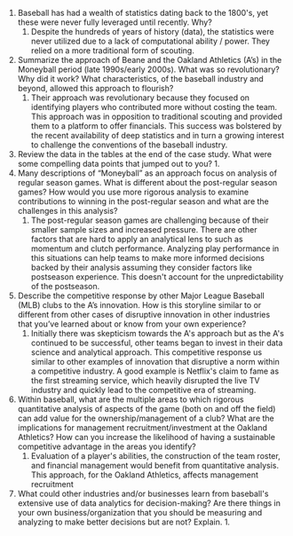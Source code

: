 1. Baseball has had a wealth of statistics dating back to the 1800's, yet these were never fully leveraged until recently. Why?
	1. Despite the hundreds of years of history (data), the statistics were never utilized due to a lack of computational ability / power. They relied on a more traditional form of scouting. 
2. Summarize the approach of Beane and the Oakland Athletics (A’s) in the Moneyball period (late 1990s/early 2000s). What was so revolutionary? Why did it work? What characteristics, of the baseball industry and beyond, allowed this approach to flourish?
	1. Their approach was revolutionary because they focused on identifying players who contributed more without costing the team. This approach was in opposition to traditional scouting and provided them to a platform to offer financials. This success was bolstered by the recent availability of deep statistics and in turn a growing interest to challenge the conventions of the baseball industry.
3. Review the data in the tables at the end of the case study. What were some compelling data points that jumped out to you?
	1. 
4. Many descriptions of “Moneyball” as an approach focus on analysis of regular season games. What is different about the post-regular season games? How would you use more rigorous analysis to examine contributions to winning in the post-regular season and what are the challenges in this analysis?
	1. The post-regular season games are challenging because of their smaller sample sizes and increased pressure. There are other factors that are hard to apply an analytical lens to such as momentum and clutch performance. Analyzing play performance in this situations can help teams to make more informed decisions backed by their analysis assuming they consider factors like postseason experience. This doesn't account for the unpredictability of the postseason.
5. Describe the competitive response by other Major League Baseball (MLB) clubs to the A’s innovation. How is this storyline similar to or different from other cases of disruptive innovation in other industries that you’ve learned about or know from your own experience?
	1. Initially there was skepticism towards the A's approach but as the A's continued to be successful, other teams began to invest in their data science and analytical approach. This competitive response us similar to other examples of innovation that disruptive a norm within a competitive industry. A good example is Netflix's claim to fame as the first streaming service, which heavily disrupted the live TV industry and quickly lead to the competitive era of streaming. 
6. Within baseball, what are the multiple areas to which rigorous quantitative analysis of aspects of the game (both on and off the field) can add value for the ownership/management of a club? What are the implications for management recruitment/investment at the Oakland Athletics? How can you increase the likelihood of having a sustainable competitive advantage in the areas you identify?
	1. Evaluation of a player's abilities, the construction of the team roster, and financial management would benefit from quantitative analysis.  This approach, for the Oakland Athletics, affects management recruitment 
7. What could other industries and/or businesses learn from baseball's extensive use of data analytics for decision-making? Are there things in your own business/organization that you should be measuring and analyzing to make better decisions but are not? Explain.
	1. 